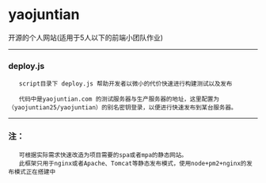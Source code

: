 # yaojuntian
开源的个人网站(适用于5人以下的前端小团队作业)
***

### deploy.js
```
   script目录下 deploy.js 帮助开发者以微小的代价快速进行构建测试以及发布
   
   代码中是yaojuntian.com 的测试服务器与生产服务器的地址，这里配置为（yaojuntian25/yaojuntian）的别名密钥登录，以便进行快速发布到某台服务器。
```
***
### 注：
```
   可根据实际需求快速改造为项目需要的spa或者mpa的静态网站。
   此框架只用于nginx或者Apache、Tomcat等静态发布模式，使用node+pm2+nginx的发布模式正在搭建中
```
